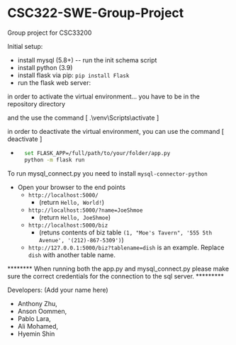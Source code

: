 # CSC322-SWE-Group-Project
Group project for CSC33200

Initial setup:
- install mysql (5.8+)
  -- run the init schema script 
- install python (3.9)
- install flask via pip: `pip install Flask`
- run the flask web server:

in order to activate the virtual environment... you have to be in the repository directory

and the use the command [ .\venv\Scripts\activate ] 

in order to deactivate the virtual environment, you can use the command [ deactivate ]

- ```bash
    set FLASK_APP=/full/path/to/your/folder/app.py
    python -m flask run
  ```

To run mysql_connect.py you need to install `mysql-connector-python`



- Open your browser to the end points
  - `http://localhost:5000/`  
    - (return `Hello, World!`)
  - `http://localhost:5000/?name=JoeShmoe` 
    - (return `Hello, JoeShmoe`)
  - `http://localhost:5000/biz` 
    - (retuns contents of biz table `(1, "Moe's Tavern", '555 5th Avenue', '(212)-867-5309')`)
  - `http://127.0.0.1:5000/biz?tablename=dish` is an example. Replace `dish` with another table name. 

 ******** When running both the app.py and mysql_connect.py please make sure the correct credentials for the connection to the sql server. *********

Developers: (Add your name here)

- Anthony Zhu,
- Anson Oommen,
- Pablo Lara,
- Ali Mohamed,
- Hyemin Shin

